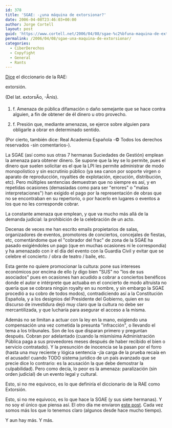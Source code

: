 ```yaml
---
id: 378
title: 'SGAE: -¿una máquina de extorsionar?'
date: 2006-04-08T23:46:03+00:00
author: Jorge Cortell
layout: post
guid: 'https://www.cortell.net/2006/04/08/sgae-%c2%bfuna-maquina-de-extorsionar/'
permalink: /2006/04/08/sgae-una-maquina-de-extorsionar/
categories:
  - CiberDerechos
  - Copyfight
  - General
  - Rants
---
```

[Dice](https://buscon.rae.es/draeI/SrvltGUIBusUsual?LEMA=extorsión) el diccionario de la RAE:
  
extorsión.

(Del lat. extorsÄ­o, -Ånis).

1. f. Amenaza de pública difamación o daño semejante que se hace contra alguien, a fin de obtener de él dinero u otro provecho.

2. f. Presión que, mediante amenazas, se ejerce sobre alguien para obligarle a obrar en determinado sentido.

(Por cierto, también dice: Real Academia Española -© Todos los derechos reservados -sin comentarios-).

La SGAE (así­ como sus otras 7 hermanas Suciedades de Gestión) emplean la amenaza para obtener dinero. Se supone que la ley se lo permite, pues el dinero que suelen solicitar es el que la LPI les permite administrar de modo monopolí­stico y sin escrutinio público (ya sea canon por soporte virgen o aparato de reproducción, royalties de explotación, ejecución, distribución, etc). Pero múltiples sentencias demuestran que no siempre es así­, y en repetidas ocasiones (demasiadas como para ser "errores" o "malas interpretaciones") han exigido el pago por la representación de obras que no se encontraban en su repertorio, o por hacerlo en lugares o eventos a los que no les corresponde cobrar.

La constante amenaza que emplean, y que va mucho más allá de la demanda judicial: la prohibición de la celebración de un acto.

Decenas de veces me han escrito emails propietarios de salas, organizadores de eventos, promotores de conciertos, concejales de fiestas, etc, comentándome que el "cobrador del frac" de zona de la SGAE ha pasado exigiéndoles un pago (que en muchas ocasiones ni le correspondí­a) y ha amenazado con ir el dí­a del evento con la Guardia Civil y evitar que se celebre el concierto / obra de teatro / baile, etc.

Esta gente no quiere promocionar la cultura: pone sus intereses económicos por encima de ello (y digo bien "SUS" no "los de sus asociados" pues en ocasiones han acudido a cobrar a conciertos benéficos donde el autor e intérprete que actuaba en el concierto de modo altruista no querí­a que se cobrara ningún royalty en su nombre, y sin embargo la SGAE procedió a su cobro de todos modos), contradiciendo así­ a la Constitución Española, y a los designios del Presidente del Gobierno, quien en su discurso de investidura dejó muy claro que la cultura no debe ser mercantilizada, y que lucharí­a para asegurar el acceso a la misma.

Además no se limitan a actuar con la ley en la mano, exigiendo una compensación una vez cometida la presunta "infracción", o llevando el tema a los tribunales. Son de los que disparan primero y preguntan después. Cobran por adelantado (cuando la mismí­sima Administración Pública paga a sus proveedores meses después de haber recibido el bien o servicio contratado). Y la presunción de inocencia se la pasan por el forro (hasta una muy reciente y lógica sentencia -¡la carga de la prueba recaí­a en el acusado! cuando TODO sistema jurí­dico de un paí­s avanzado que se precie dice lo contrario: es la acusación la que debe demostrar la culpabilidad). Pero como decí­a, lo peor es la amenaza: paralización (sin orden judicial) de un evento legal y cultural.

Esto, si no me equivoco, es lo que definirí­a el diccionario de la RAE como Extorsión.

Esto, si no me equivoco, es lo que hace la SGAE (y sus siete hermanas). Y no soy el único que piensa así­. El otro dí­a me enviaron [este post](https://rinconmarginado.blogspot.com/2006/04/de-nuevo-la-sgae.html). Cada vez somos más los que lo tenemos claro (algunos desde hace mucho tiempo).

Y aun hay más. Y más.